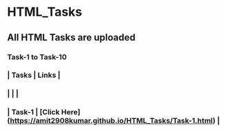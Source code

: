 # HTML_Tasks
## All HTML Tasks are uploaded
### Task-1 to Task-10
### | Tasks  | Links  |
### |        |        |
### | Task-1 | [Click Here] (https://amit2908kumar.github.io/HTML_Tasks/Task-1.html) |
    
